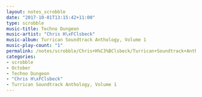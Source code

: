 ```yaml
---
layout: notes_scrobble
date: "2017-10-01T13:15:42+11:00"
type: scrobble
music-title: Techno Dungeon
music-artist: "Chris H\xFClsbeck"
music-album: Turrican Soundtrack Anthology, Volume 1
music-play-count: "1"
permalink: /notes/scrobble/Chris+H%C3%BClsbeck/Turrican+Soundtrack+Anthology%2C+Volume+1/5c59f517c6c4359607780a5c152aeeb24dd406ed.html
categories:
- scrobble
- October
- Techno Dungeon
- "Chris H\xFClsbeck"
- Turrican Soundtrack Anthology, Volume 1
---
```

